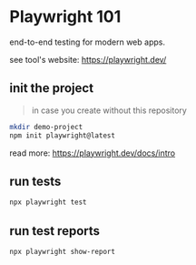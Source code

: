 # Playwright 101

end-to-end testing for modern web apps.

see tool's website: <https://playwright.dev/>

## init the project

> in case you create without this repository

```bash
mkdir demo-project
npm init playwright@latest
```

read more: <https://playwright.dev/docs/intro>

## run tests

```bash
npx playwright test
```

## run test reports

```bash
npx playwright show-report
```